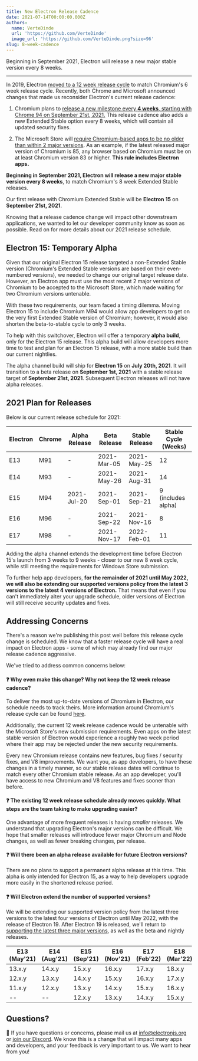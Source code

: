```yaml
---
title: New Electron Release Cadence
date: 2021-07-14T00:00:00.000Z
authors:
  name: VerteDinde
  url: 'https://github.com/VerteDinde'
  image_url: 'https://github.com/VerteDinde.png?size=96'
slug: 8-week-cadence
---
```


Beginning in September 2021, Electron will release a new major stable version every 8 weeks.

<!-- truncate -->

---

In 2019, Electron [moved to a 12 week release cycle](https://www.electronjs.org/blog/12-week-cadence) to match Chromium's 6 week release cycle. Recently, both Chrome and Microsoft announced changes that made us reconsider Electron's current release cadence:

1. Chromium plans to [release a new milestone every **4 weeks**, starting with Chrome 94 on September 21st, 2021.](https://blog.chromium.org/2021/03/speeding-up-release-cycle.html) This release cadence also adds a new Extended Stable option every 8 weeks, which will contain all updated security fixes.

2. The Microsoft Store will [require Chromium-based apps to be no older than within 2 major versions](https://docs.microsoft.com/en-us/windows/uwp/publish/store-policies#102-security). As an example, if the latest released major version of Chromium is 85, any browser based on Chromium must be on at least Chromium version 83 or higher. **This rule includes Electron apps.**

**Beginning in September 2021, Electron will release a new major stable version every 8 weeks**, to match Chromium's 8 week Extended Stable releases.

Our first release with Chromium Extended Stable will be **Electron 15** on **September 21st, 2021**.

Knowing that a release cadence change will impact other downstream applications, we wanted to let our developer community know as soon as possible. Read on for more details about our 2021 release schedule.

## Electron 15: Temporary Alpha

Given that our original Electron 15 release targeted a non-Extended Stable version (Chromium's Extended Stable versions are based on their even-numbered versions), we needed to change our original target release date. However, an Electron app must use the most recent 2 major versions of Chromium to be accepted to the Microsoft Store, which made waiting for two Chromium versions untenable.

With these two requirements, our team faced a timing dilemma. Moving Electron 15 to include Chromium M94 would allow app developers to get on the very first Extended Stable version of Chromium; however, it would also shorten the beta-to-stable cycle to only 3 weeks.

To help with this switchover, Electron will offer a temporary **alpha build**, only for the Electron 15 release. This alpha build will allow developers more time to test and plan for an Electron 15 release, with a more stable build than our current nightlies.

The alpha channel build will ship for **Electron 15** on **July 20th, 2021**. It will transition to a beta release on **September 1st, 2021** with a stable release target of **September 21st, 2021**. Subsequent Electron releases will not have alpha releases.

## 2021 Plan for Releases

Below is our current release schedule for 2021:

| Electron | Chrome | Alpha Release | Beta Release | Stable Release | Stable Cycle (Weeks) |
| -------- | ------ | ------------- | ------------ | -------------- | -------------------- |
| E13      | M91    | -             | 2021-Mar-05  | 2021-May-25    | 12                   |
| E14      | M93    | -             | 2021-May-26  | 2021-Aug-31    | 14                   |
| E15      | M94    | 2021-Jul-20   | 2021-Sep-01  | 2021-Sep-21    | 9 (includes alpha)   |
| E16      | M96    | -             | 2021-Sep-22  | 2021-Nov-16    | 8                    |
| E17      | M98    | -             | 2021-Nov-17  | 2022-Feb-01    | 11                   |

Adding the alpha channel extends the development time before Electron 15's launch from 3 weeks to 9 weeks - closer to our new 8 week cycle, while still meeting the requirements for Windows Store submission.

To further help app developers, **for the remainder of 2021 until May 2022, we will also be extending our supported versions policy from the latest 3 versions to the latest 4 versions of Electron.** That means that even if you can't immediately alter your upgrade schedule, older versions of Electron will still receive security updates and fixes.

## Addressing Concerns

There's a reason we're publishing this post well before this release cycle change is scheduled. We know that a faster release cycle will have a real impact on Electron apps - some of which may already find our major release cadence aggressive.

We've tried to address common concerns below:

#### ❓ Why even make this change? Why not keep the 12 week release cadence?

To deliver the most up-to-date versions of Chromium in Electron, our schedule needs to track theirs. More information around Chromium's release cycle can be found [here](https://chromium.googlesource.com/chromium/src/+/master/docs/process/release_cycle.md).

Additionally, the current 12 week release cadence would be untenable with the Microsoft Store's new submission requirements. Even apps on the latest stable version of Electron would experience a roughly two week period where their app may be rejected under the new security requirements.

Every new Chromium release contains new features, bug fixes / security fixes, and V8 improvements. We want you, as app developers, to have these changes in a timely manner, so our stable release dates will continue to match every other Chromium stable release. As an app developer, you'll have access to new Chromium and V8 features and fixes sooner than before.

#### ❓ The existing 12 week release schedule already moves quickly. What steps are the team taking to make upgrading easier?

One advantage of more frequent releases is having _smaller_ releases. We understand that upgrading Electron's major versions can be difficult. We hope that smaller releases will introduce fewer major Chromium and Node changes, as well as fewer breaking changes, per release.

#### ❓ Will there been an alpha release available for future Electron versions?

There are no plans to support a permanent alpha release at this time. This alpha is only intended for Electron 15, as a way to help developers upgrade more easily in the shortened release period.

#### ❓ Will Electron extend the number of supported versions?

We will be extending our supported version policy from the latest three versions to the latest four versions of Electron until May 2022, with the release of Electron 19. After Electron 19 is released, we'll return to [supporting the latest three major versions](https://www.electronjs.org/docs/tutorial/support#supported-versions), as well as the beta and nightly releases.

| E13 (May'21) | E14 (Aug'21) | E15 (Sep'21) | E16 (Nov'21) | E17 (Feb'22) | E18 (Mar'22) | E19 (May'22) |
| ------------ | ------------ | ------------ | ------------ | ------------ | ------------ | ------------ |
| 13.x.y       | 14.x.y       | 15.x.y       | 16.x.y       | 17.x.y       | 18.x.y       | 19.x.y       |
| 12.x.y       | 13.x.y       | 14.x.y       | 15.x.y       | 16.x.y       | 17.x.y       | 18.x.y       |
| 11.x.y       | 12.x.y       | 13.x.y       | 14.x.y       | 15.x.y       | 16.x.y       | 17.x.y       |
| --           | --           | 12.x.y       | 13.x.y       | 14.x.y       | 15.x.y       | --           |

## Questions?

📨 If you have questions or concerns, please mail us at [info@electronjs.org](mailto:info@electronjs.org) or [join our Discord](https://discord.com/invite/electron). We know this is a change that will impact many apps and developers, and your feedback is very important to us. We want to hear from you!
